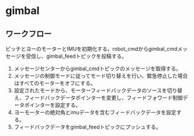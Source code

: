 # gimbal

## ワークフロー

ピッチとヨーのモーターとIMUを初期化する。robot_cmdからgimbal_cmdメッセージを受信し、gimbal_feedトピックを投稿する。

1. メッセージセンターからgimbal_cmdトピックのメッセージを取得する。
2. メッセージの制御モードに従ってモード切り替えを行い、緊急停止した場合はすべてのモーターをオフにする。
3. 設定されたモードから、モーターフィードバックデータのソースを切り替え、フィードバックデータポインターを変更し、フィードフォワード制御データポインターを設定する。
4. ヨーモーターの絶対角とimuデータを含むフィードバックデータを設定する。
5. フィードバックデータをgimbal_feedトピックにプッシュする。